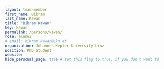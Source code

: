 ```yaml
---
layout: team-member
first_name: Bikram
last_name: Kawan
title: "Bikram Kawan"
key: kawan
permalink: /persons/kawan/
role: alumni
# email: bikram.kawan@jku.at
organization: Johannes Kepler University Linz
position: PhD Student
website:
hide_personal_page: true # set this flag to true, if you don't want to link a personal page
---
```



